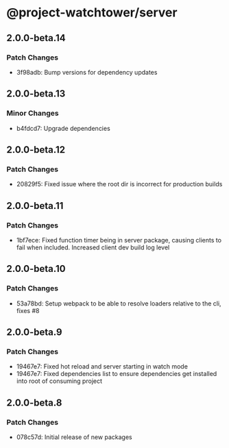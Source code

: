 # @project-watchtower/server

## 2.0.0-beta.14

### Patch Changes

-   3f98adb: Bump versions for dependency updates

## 2.0.0-beta.13

### Minor Changes

-   b4fdcd7: Upgrade dependencies

## 2.0.0-beta.12

### Patch Changes

-   20829f5: Fixed issue where the root dir is incorrect for production builds

## 2.0.0-beta.11

### Patch Changes

-   1bf7ece: Fixed function timer being in server package, causing clients to fail when included. Increased client dev build log level

## 2.0.0-beta.10

### Patch Changes

-   53a78bd: Setup webpack to be able to resolve loaders relative to the cli, fixes #8

## 2.0.0-beta.9

### Patch Changes

-   19467e7: Fixed hot reload and server starting in watch mode
-   19467e7: Fixed dependencies list to ensure dependencies get installed into root of consuming project

## 2.0.0-beta.8

### Patch Changes

-   078c57d: Initial release of new packages
